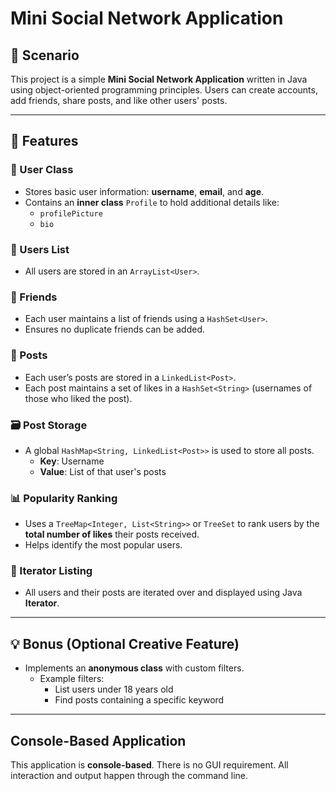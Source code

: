 # Mini Social Network Application

## 📘 Scenario
This project is a simple **Mini Social Network Application** written in Java using object-oriented programming principles. Users can create accounts, add friends, share posts, and like other users' posts.

---

## 🧩 Features

### 👤 User Class
- Stores basic user information: **username**, **email**, and **age**.
- Contains an **inner class** `Profile` to hold additional details like:
  - `profilePicture`
  - `bio`

### 👥 Users List
- All users are stored in an `ArrayList<User>`.

### 👫 Friends
- Each user maintains a list of friends using a `HashSet<User>`.
- Ensures no duplicate friends can be added.

### 📝 Posts
- Each user’s posts are stored in a `LinkedList<Post>`.
- Each post maintains a set of likes in a `HashSet<String>` (usernames of those who liked the post).

### 🗃️ Post Storage
- A global `HashMap<String, LinkedList<Post>>` is used to store all posts.
  - **Key**: Username
  - **Value**: List of that user's posts

### 📊 Popularity Ranking
- Uses a `TreeMap<Integer, List<String>>` or `TreeSet` to rank users by the **total number of likes** their posts received.
- Helps identify the most popular users.

### 🔁 Iterator Listing
- All users and their posts are iterated over and displayed using Java **Iterator**.

---

## 💡 Bonus (Optional Creative Feature)
- Implements an **anonymous class** with custom filters.
  - Example filters:
    - List users under 18 years old
    - Find posts containing a specific keyword

---

## Console-Based Application
This application is **console-based**. There is no GUI requirement. All interaction and output happen through the command line.
